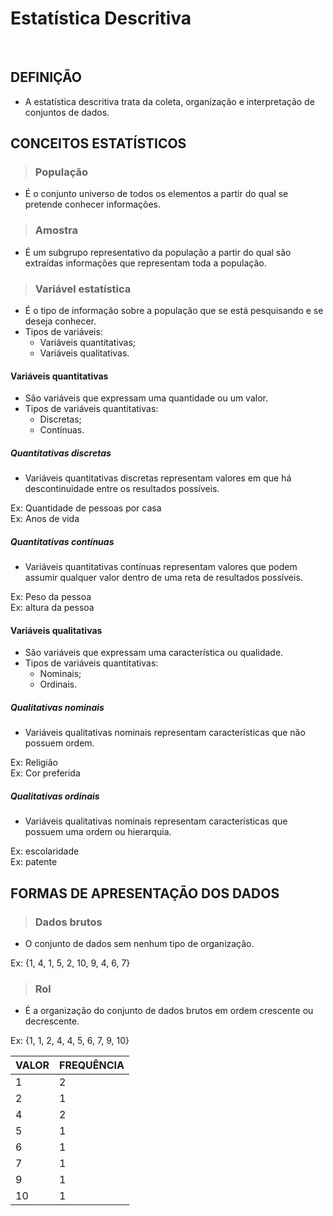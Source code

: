 # Estatística Descritiva

<br>

## DEFINIÇÃO
* A estatística descritiva trata da coleta, organização e interpretação de conjuntos de dados.

## CONCEITOS ESTATÍSTICOS

> ### População
* É o conjunto universo de todos os elementos a partir do qual se pretende conhecer informações.

> ### Amostra
* É um subgrupo representativo da população a partir do qual são extraídas informações que representam toda a população.

> ### Variável estatística
* É o tipo de informação sobre a população que se está pesquisando e se deseja conhecer.
* Tipos de variáveis:
  - Variáveis quantitativas;
  - Variáveis qualitativas.

#### Variáveis quantitativas
* São variáveis que expressam uma quantidade ou um valor.
* Tipos de variáveis quantitativas:
  - Discretas;
  - Contínuas.

##### Quantitativas discretas
* Variáveis quantitativas discretas representam valores em que há descontinuidade entre os resultados possíveis.

Ex: Quantidade de pessoas por casa  
Ex: Anos de vida

##### Quantitativas contínuas
* Variáveis quantitativas contínuas representam valores que podem assumir qualquer valor dentro de uma reta de resultados possíveis.

Ex: Peso da pessoa  
Ex: altura da pessoa  

#### Variáveis qualitativas
* São variáveis que expressam uma característica ou qualidade.
* Tipos de variáveis quantitativas:
  - Nominais;
  - Ordinais.

##### Qualitativas nominais
* Variáveis qualitativas nominais representam características que não possuem ordem.

Ex: Religião  
Ex: Cor preferida  

##### Qualitativas ordinais
* Variáveis qualitativas nominais representam características que possuem uma ordem ou hierarquia.

Ex: escolaridade      
Ex: patente      

## FORMAS DE APRESENTAÇÃO DOS DADOS

> ### Dados brutos
* O conjunto de dados sem nenhum tipo de organização.

Ex: {1, 4, 1, 5, 2, 10, 9, 4, 6, 7}  

> ### Rol
* É a organização do conjunto de dados brutos em ordem crescente ou decrescente.

Ex: {1, 1, 2, 4, 4, 5, 6, 7, 9, 10}  

| VALOR | FREQUÊNCIA |
| ----- | ---------- |
| 1     | 2          |
| 2     | 1          |
| 4     | 2          |
| 5     | 1          |
| 6     | 1          |
| 7     | 1          |
| 9     | 1          |
| 10    | 1          |